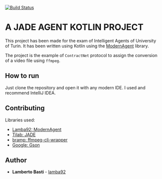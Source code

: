 [![Build Status](https://travis-ci.org/lamba92/jade-project.svg?branch=master)](https://travis-ci.org/lamba92/jade-project)

# A JADE AGENT KOTLIN PROJECT

This project has been made for the exam of Intelligent Agents of University of Turin. It has been written using Kotlin using the [ModernAgent](https://github.com/lamba92/jade-modern-agent) library.

The project is the example of `ContractNet` protocol to assign the conversion of a video file using `ffmpeg`.

## How to run
Just clone the repository and open it with any modern IDE. I used and recommend IntelliJ IDEA.

## Contributing

Libraries used:

- [Lamba92: ModernAgent](https://github.com/lamba92/jade-modern-agent)
- [Tilab: JADE](http://jade.tilab.com/)
- [bramp: ffmpeg-cli-wrapper](https://github.com/bramp/ffmpeg-cli-wrapper)
- [Google: Gson](https://github.com/google/gson)

## Author

* **Lamberto Basti**  - [lamba92](https://github.com/lamba92)